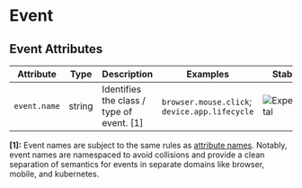 <!--- Hugo front matter used to generate the website version of this page:
linkTitle: Events
--->

# Event

## Event Attributes

<!-- semconv registry.event(omit_requirement_level) -->
| Attribute  | Type | Description  | Examples  | Stability |
|---|---|---|---|---|
| `event.name` | string | Identifies the class / type of event. [1] | `browser.mouse.click`; `device.app.lifecycle` | ![Experimental](https://img.shields.io/badge/-experimental-blue) |

**[1]:** Event names are subject to the same rules as [attribute names](https://github.com/open-telemetry/opentelemetry-specification/tree/v1.31.0/specification/common/attribute-naming.md). Notably, event names are namespaced to avoid collisions and provide a clean separation of semantics for events in separate domains like browser, mobile, and kubernetes.
<!-- endsemconv -->
